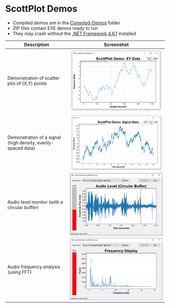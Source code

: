 # ScottPlot Demos

* Compiled demos are in the [Compiled-Demos](Compiled-Demos) folder
* ZIP files contain EXE demos ready to run
* They may crash without the [.NET Framework 4.6.1](dotNet%204.6.1%20installer.exe) installed

Description|Screenshot
---|---
Demonstration of scatter plot of (X,Y) points| ![](demo_scatter.gif)
Demonstration of a signal (high density, evenly-spaced data) | ![](demo_signal.gif)
Audio level monitor (with a circular buffer) | ![](AudioMonitor/AudioMonitorCircular/screenshot-audio-pcm-circular.png)
Audio frequency analysis (using FFT) | ![](AudioMonitor/AudioMonitorFFT/screenshot-audio-fft.png)
